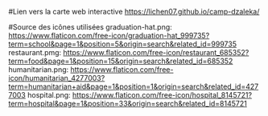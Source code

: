 #Lien vers la carte web interactive
https://lichen07.github.io/camp-dzaleka/

#Source des icônes utilisées
graduation-hat.png: https://www.flaticon.com/free-icon/graduation-hat_999735?term=school&page=1&position=5&origin=search&related_id=999735 
restaurant.pmg: https://www.flaticon.com/free-icon/restaurant_685352?term=food&page=1&position=15&origin=search&related_id=685352
humanitarian.png: https://www.flaticon.com/free-icon/humanitarian_4277003?term=humanitarian+aid&page=1&position=1&origin=search&related_id=4277003
hospital.png: https://www.flaticon.com/free-icon/hospital_8145721?term=hospital&page=1&position=33&origin=search&related_id=8145721
